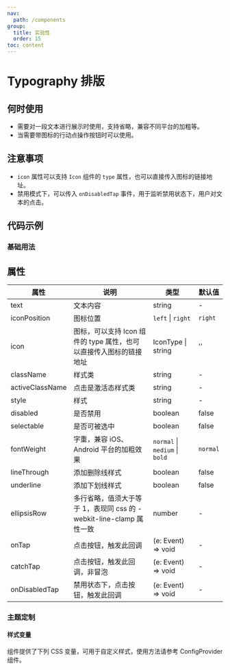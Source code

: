 ```yaml
---
nav:
  path: /components
group:
  title: 实验性
  order: 15
toc: content
---
```


# Typography 排版

## 何时使用

- 需要对一段文本进行展示时使用，支持省略，兼容不同平台的加粗等。
- 当需要带图标的行动点操作按钮时可以使用。

## 注意事项

- `icon` 属性可以支持 `Icon` 组件的 `type` 属性，也可以直接传入图标的链接地址。
- 禁用模式下，可以传入 `onDisabledTap` 事件，用于监听禁用状态下，用户对文本的点击。

## 代码示例

### 基础用法

<code src='../../demo/pages/Typography/index'></code>

## 属性

| 属性            | 说明                                                                | 类型                           | 默认值   |
| --------------- | ------------------------------------------------------------------- | ------------------------------ | -------- |
| text            | 文本内容                                                            | string                         | -        |
| iconPosition    | 图标位置                                                            | `left` \| `right`              | `right`  |
| icon            | 图标，可以支持 Icon 组件的 type 属性，也可以直接传入图标的链接地址  | IconType \| string             | ''       |
| className       | 样式类                                                              | string                         | -        |
| activeClassName | 点击是激活态样式类                                                  | string                         | -        |
| style           | 样式                                                                | string                         | -        |
| disabled        | 是否禁用                                                            | boolean                        | false    |
| selectable      | 是否可被选中                                                        | boolean                        | false    |
| fontWeight      | 字重，兼容 iOS、Android 平台的加粗效果                              | `normal` \| `medium` \| `bold` | `normal` |
| lineThrough     | 添加删除线样式                                                      | boolean                        | false    |
| underline       | 添加下划线样式                                                      | boolean                        | false    |
| ellipsisRow     | 多行省略，值须大于等于 1，表现同 css 的 -webkit-line-clamp 属性一致 | number                         | -        |
| onTap           | 点击按钮，触发此回调                                                | (e: Event) => void             | -        |
| catchTap        | 点击按钮，触发此回调，非冒泡                                        | (e: Event) => void             | -        |
| onDisabledTap   | 禁用状态下，点击按钮，触发此回调                                    | (e: Event) => void             | -        |

### 主题定制

#### 样式变量

组件提供了下列 CSS 变量，可用于自定义样式，使用方法请参考 ConfigProvider 组件。
